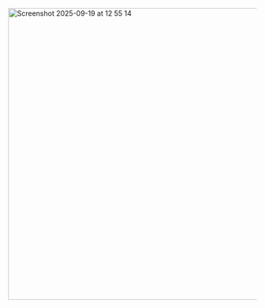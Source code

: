 <img width="574" height="591" alt="Screenshot 2025-09-19 at 12 55 14" src="https://github.com/user-attachments/assets/3086c51a-a26b-4bcc-9c66-2db45d8f0848" />
